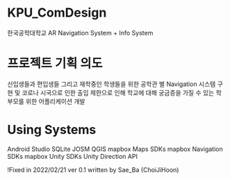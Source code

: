# KPU_ComDesign
한국공학대학교 AR Navigation System + Info System

# 프로젝트 기획 의도
신입생들과 편입생들 그리고 재학중인 학생들을 위한 공학관 별 Navigation 시스템 구현 및 코로나 시국으로 인한 출입 제한으로 인해 학교에 대해 궁금증을 가질 수 있는 학부모를 위한 어플리케이션 개발

# Using Systems
Android Studio
SQLite
JOSM
QGIS
mapbox Maps SDKs
mapbox Navigation SDKs
mapbox Unity SDKs
Unity
Direction API

!Fixed in 2022/02/21 ver 0.1 written by Sae_Ba (ChoiJiHoon) 
